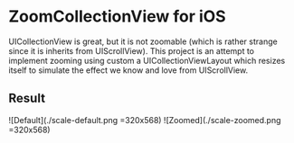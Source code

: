 # ZoomCollectionView for iOS
UICollectionView is great, but it is not zoomable (which is rather strange since
it is inherits from UIScrollView). This project is an attempt to implement zooming
using custom a UICollectionViewLayout which resizes itself to simulate the effect
we know and love from UIScrollView.

## Result
![Default](./scale-default.png =320x568)
![Zoomed](./scale-zoomed.png =320x568)
